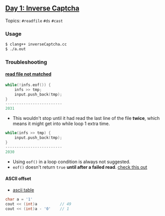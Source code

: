 ## [Day 1: Inverse Captcha](http://adventofcode.com/2017/day/1)
Topics: `#readfile` `#ds` `#cast`

### Usage
```bash
$ clang++ inverseCaptcha.cc
$ ./a.out
```

### Troubleshooting
#### [read file not matched](https://softwareengineering.stackexchange.com/questions/318081/why-does-ifstream-eof-not-return-true-after-reading-the-last-line-of-a-file)
```c
while(!infs.eof()) {
    infs >> tmp;
    input.push_back(tmp);
}
-------------------------
2031
```
- This wouldn't stop until it had read the last line of the file **twice**, which means it might get into while loop 1 extra time.

```c
while(infs >> tmp) {
    input.push_back(tmp);
}
-------------------------
2030
```
- Using `eof()` in a loop condition is always not suggested.
- `eof()` doesn't return `true` **until after a failed read**. [check this out](http://www.cplusplus.com/reference/ios/ios/eof/)

#### ASCII offset
- [ascii table](https://en.wikipedia.org/wiki/ASCII#Printable_characters)
```c
char a = '1'
cout << (int)a          // 49
cout << (int)a - '0'    // 1
```
